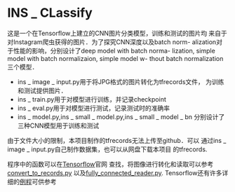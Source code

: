 # **INS _ CLassify**

这是一个在Tensorflow上建立的CNN图片分类模型，训练和测试的图片均
来自于对Instagram爬虫获得的图片．为了探究CNN深度以及batch norm-
alization对于性能的影响，分别设计了deep model with batch norma-
lization, simple model with batch normalizaion, simple model w-
thout batch normalization三个模型．

- ins _ image _ input.py用于将JPG格式的图片转化为tfrecords文件，
为训练和测试提供图片．
- ins _ train.py用于对模型进行训练，并记录checkpoint
- ins _ eval.py用于对模型进行测试，记录测试时的准确率
- ins _ model.py,ins _ small _ model.py,ins _ small _ model _ bn
分别设计了三种CNN模型用于训练和测试

由于文件大小的限制，本项目制作的tfrecords无法上传至github．可以
通过ins _ image _ input.py自己制作数据集，也可以从网盘下载本项目
的tfrecords.

程序中的函数可以在[Tensorflow](https://www.tensorflow.org/)官网
查找，将图像进行转化和读取可以参考[convert_to_records.py](https://github.com/tensorflow/tensorflow/blob/r1.2/tensorflow/examples/how_tos/reading_data/convert_to_records.py)
以及[fully_connected_reader.py](https://github.com/tensorflow/tensorflow/blob/r1.2/tensorflow/examples/how_tos/reading_data/fully_connected_reader.py).
Tensorflow还有许多详细的[例程](https://github.com/tensorflow/models)可供参考
